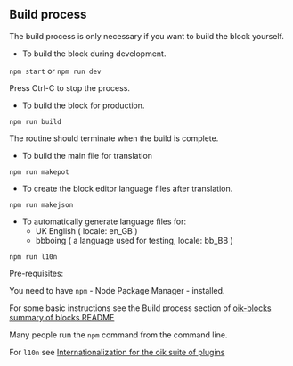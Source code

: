 ## Build process
The build process is only necessary if you want to build the block yourself.

- To build the block during development.

`npm start` or `npm run dev`

Press Ctrl-C to stop the process.

- To build the block for production.

`npm run build`

The routine should terminate when the build is complete.

- To build the main file for translation

`npm run makepot`

- To create the block editor language files after translation.

`npm run makejson`

- To automatically generate language files for:
	- UK English ( locale: en_GB )
	- bbboing ( a language used for testing, locale: bb_BB )

`npm run l10n`


Pre-requisites:

You need to have `npm` - Node Package Manager - installed.

For some basic instructions see the Build process section of [oik-blocks summary of blocks README](https://github.com/bobbingwide/oik-blocks/blob/master/src/README.md)

Many people run the `npm` command from the command line.

For `l10n` see [Internationalization for the oik suite of plugins](https://github.com/bobbingwide/oik-i18n)


